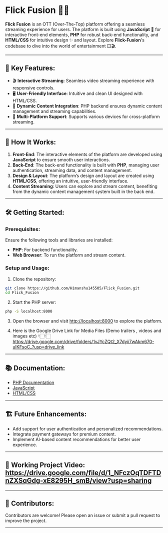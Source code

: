 # Flick Fusion 🎥🍿

**Flick Fusion** is an OTT (Over-The-Top) platform offering a seamless streaming experience for users. The platform is built using **JavaScript** 👾 for interactive front-end elements, **PHP** for robust back-end functionality, and **HTML/CSS** for intuitive design ✨ and layout. Explore **Flick-Fusion**'s codebase to dive into the world of entertainment 🎞️🎬.

---

## 🚀 Key Features:
- 🎬 **Interactive Streaming**: Seamless video streaming experience with responsive controls.
- 🖥️ **User-Friendly Interface**: Intuitive and clean UI designed with HTML/CSS.
- 🔄 **Dynamic Content Integration**: PHP backend ensures dynamic content management and streaming capabilities.
- 🎥 **Multi-Platform Support**: Supports various devices for cross-platform streaming.

---

## 🌟 How It Works:

1. **Front-End**: The interactive elements of the platform are developed using **JavaScript** to ensure smooth user interactions.
2. **Back-End**: The back-end functionality is built with **PHP**, managing user authentication, streaming data, and content management.
3. **Design & Layout**: The platform’s design and layout are created using **HTML/CSS**, offering an intuitive, user-friendly interface.
4. **Content Streaming**: Users can explore and stream content, benefiting from the dynamic content management system built in the back end.

---

## 🛠️ Getting Started:

### Prerequisites:
Ensure the following tools and libraries are installed:
- **PHP**: For backend functionality.
- **Web Browser**: To run the platform and stream content.

### Setup and Usage:

1. Clone the repository:
   
```bash
git clone https://github.com/Himanshu145505/Flick_Fusion.git
cd Flick_Fusion
```

2. Start the PHP server:

```bash
php -S localhost:8000
```

3. Open the browser and visit [http://localhost:8000](http://localhost:8000) to explore the platform.

4. Here is the Google Drive Link for Media Files (Demo trailers , videos and images etc) 👇🏻👇🏻
https://drive.google.com/drive/folders/1vJYcZQt2_X7dyii7wAkm670-uIKFsoC_?usp=drive_link

---

## 📚 Documentation:
- [PHP Documentation](https://www.php.net/docs.php)
- [JavaScript](https://developer.mozilla.org/en-US/docs/Web/JavaScript)
- [HTML/CSS](https://developer.mozilla.org/en-US/docs/Web/HTML)

---

## 🏗️ Future Enhancements:
- Add support for user authentication and personalized recommendations.
- Integrate payment gateways for premium content.
- Implement AI-based content recommendations for better user experience.

---

## 🎥 Working Project Video: https://drive.google.com/file/d/1_NFczOqTDFTDnZXSqGdg-xE8295H_smB/view?usp=sharing

---

## 🤝 Contributors:
Contributors are welcome! Please open an issue or submit a pull request to improve the project.

---
